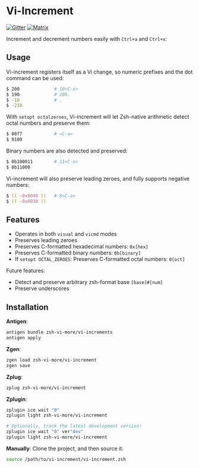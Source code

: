 # Vi-Increment

[![Gitter](https://badges.gitter.im/zsh-vi-more/community.svg)](https://gitter.im/zsh-vi-more/community?utm_source=badge&utm_medium=badge&utm_campaign=pr-badge)
[![Matrix](https://img.shields.io/matrix/zsh-vi-more_community:gitter.im)](https://matrix.to/#/#zsh-vi-more_community:gitter.im)

Increment and decrement numbers easily with `Ctrl+a` and `Ctrl+x`:

## Usage

Vi-increment registers itself as a Vi change, so numeric prefixes
and the dot command can be used:

```zsh
$ 200             # 10<C-x>
$ 190             # 200.
$ -10             # .
$ -210
```

With `setopt octalzeroes`, Vi-increment will let Zsh-native arithmetic
detect octal numbers and preserve them:

```zsh
$ 0077            # <C-a>
$ 0100
```

Binary numbers are also detected and preserved:

```zsh
$ 0b100011        # 11<C-x>
$ 0b11000
```

Vi-increment will also preserve leading zeroes, and fully supports negative numbers:

```zsh
$ (( -0x0040 ))   # 8<C-a>
$ (( -0x0038 ))
```

## Features

- Operates in both `visual` and `vicmd` modes
- Preserves leading zeroes
- Preserves C-formatted hexadecimal numbers: `0x[hex]`
- Preserves C-formatted binary numbers: `0b[binary]`
- If `setopt OCTAL_ZEROES`: Preserves C-formatted octal numbers: `0[oct]`

Future features:

- Detect and preserve arbitrary zsh-format base `[base]#[num]`
- Preserve underscores

## Installation

**Antigen**:
```zsh
antigen bundle zsh-vi-more/vi-increments
antigen apply
```

**Zgen**:
```zsh
zgen load zsh-vi-more/vi-increment
zgen save
```


**Zplug**:
```zsh
zplug zsh-vi-more/vi-increment
```

**Zplugin**:
```zsh
zplugin ice wait "0"
zplugin light zsh-vi-more/vi-increment

# Optionally, track the latest development version:
zplugin ice wait "0" ver"dev"
zplugin light zsh-vi-more/vi-increment
```

**Manually**: Clone the project, and then source it:
```zsh
source /path/to/vi-increment/vi-increment.zsh
```


